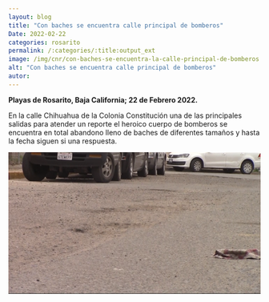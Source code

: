 ```yaml
---
layout: blog
title: "Con baches se encuentra calle principal de bomberos"
Date: 2022-02-22
categories: rosarito
permalink: /:categories/:title:output_ext
image: /img/cnr/con-baches-se-encuentra-la-calle-principal-de-bomberos.png
alt: "Con baches se encuentra calle principal de bomberos"
autor:
---
```


**Playas de Rosarito, Baja California; 22 de Febrero 2022.** 

En la calle Chihuahua de la Colonia Constitución una de las principales salidas para atender un reporte el heroico cuerpo de bomberos se encuentra en total abandono lleno de baches de diferentes tamaños y hasta la fecha siguen si una respuesta.

<div id="carouselExampleSlidesOnly" class="carousel slide" data-ride="carousel">
  <div class="carousel-inner">
    <div class="carousel-item active">
       <img class="d-block w-100" src="/img/cnr/con-baches-se-encuentra-la-calle-principal-de-bomberos.png" loading="lazy"  alt="Con baches se encuentra calle principal de bomberos">
    </div>
  </div>
</div>